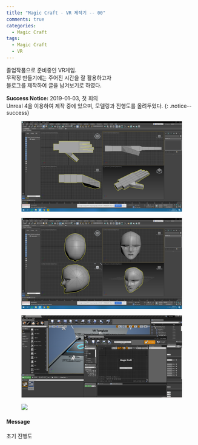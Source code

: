 ```yaml
---
title: "Magic Craft - VR 제작기 -- 00"
comments: true
categories:
  - Magic Craft
tags:
  - Magic Craft
  - VR
---
```


졸업작품으로 준비중인 VR게임.<br>
무작정 만들기에는 주어진 시간을 잘 활용하고자<br>
블로그를 제작하여 글을 남겨보기로 하였다.

**Success Notice:** 2019-01-03, 첫 회의 <br> Unreal 4을 이용하여 제작 중에 있으며, 모델링과 진행도를 올려두었다.
{: .notice--success}

<figure class="half">
    <a href="/assets/images/MagicCraft/190103/190103_3DMAX_1.png"><img src="/assets/images/MagicCraft/190103/190103_3DMAX_1.png"></a>
</figure>

<figure class="half">
    <a href="/assets/images/MagicCraft/190103/190103_3DMAX_2.png"><img src="/assets/images/MagicCraft/190103/190103_3DMAX_2.png"></a>
</figure>

<figure class="half">
    <a href="/assets/images/MagicCraft/190103/190103_Unreal_0.png"><img src="/assets/images/MagicCraft/190103/190103_Unreal_0.png"></a>
</figure>

<figure class="half">
    <a href="/assets/images/MagicCraft/190103/190103_VR_0.mp4"><img src="/assets/images/MagicCraft/190103/190103_VR_0.mp4"></a>
</figure>

<div class="notice">
  <h4>Message</h4>
  <p>초기 진행도</p>
</div>